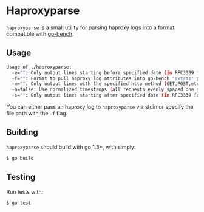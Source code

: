 # Haproxyparse

`haproxyparse` is a small utility for parsing haproxy logs into a format compatible with [go-bench](https://github.com/clever/go-bench).

## Usage

```bash
Usage of ./haproxyparse:
  -e="": Only output lines starting before specified date (in RFC3339 format)
  -f="": Format to pull haproxy log attributes into go-bench "extras" param
  -m="": Only output lines with the specified http method (GET,POST,etc)
  -n=false: Use normalized timestamps (all requests evenly spaced one second apart
  -s="": Only output lines starting after specified date (in RFC3339 format)
```

You can either pass an haproxy log to `haproxyparse` via stdin or specify the file path with the `-f` flag.

## Building

`haproxyparse` should build with go 1.3+, with simply:
```bash
$ go build
```

## Testing

Run tests with:
```bash
$ go test
```
